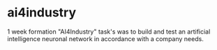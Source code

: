 # ai4industry
1 week formation "AI4Industry" task's was to build and test an artificial intelligence neuronal network in accordance with a company needs.
